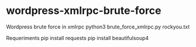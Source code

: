 # wordpress-xmlrpc-brute-force
Wordpress brute force in xmlrpc 
python3 brute_force_xmlrpc.py rockyou.txt

Requeriments
pip install requests
pip install beautifulsoup4

